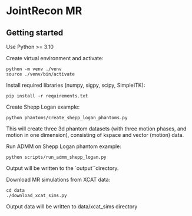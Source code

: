 # JointRecon MR



## Getting started

Use Python >= 3.10

Create virtual environment and activate:
```
python -m venv ./venv
source ./venv/bin/activate
```
Install required libraries (numpy, sigpy, scipy, SimpleITK):
```
pip install -r requirements.txt
```

Create Shepp Logan example:
```
python phantoms/create_shepp_logan_phantoms.py
```
This will create three 3d phantom datasets (with three motion phases, and motion in one dimension), consisting of kspace and vector (motion) data.

Run ADMM on Shepp Logan phantom example:
```
python scripts/run_admm_shepp_logan.py
```
Output will be written to the `output``directory.

Download MR simulations from XCAT data:
```
cd data
./download_xcat_sims.py
```
Output data will be written to data/xcat_sims directory
